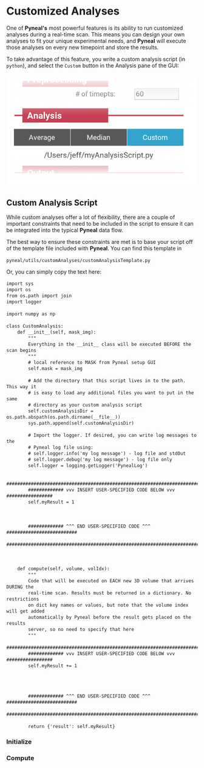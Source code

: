# Customized Analyses

One of **Pyneal's** most powerful features is its ability to run customized analyses during a real-time scan. This means you can design your own analyses to fit your unique experimental needs, and **Pyneal** will execute those analyses on every new timepoint and store the results. 

To take advantage of this feature, you write a custom analysis script (in `python`), and select the `Custom` button in the Analysis pane of the GUI:

![](images/customAnalysis/customAnalysis_GUI.png)


## Custom Analysis Script

While custom analyses offer a lot of flexibility, there are a couple of important constraints that need to be included in the script to ensure it can be integrated into the typical **Pyneal** data flow. 

The best way to ensure these constraints are met is to base your script off of the template file included with **Pyneal**. You can find this template in 

`pyneal/utils/customAnalyses/customAnalysisTemplate.py`

Or, you can simply copy the text here:

```
import sys
import os
from os.path import join
import logger

import numpy as np

class CustomAnalysis:
    def __init__(self, mask_img):
        """
        Everything in the __init__ class will be executed BEFORE the scan begins
        """
        # local reference to MASK from Pyneal setup GUI
        self.mask = mask_img

        # Add the directory that this script lives in to the path. This way it
        # is easy to load any additional files you want to put in the same
        # directory as your custom analysis script
        self.customAnalysisDir = os.path.abspath(os.path.dirname(__file__))
        sys.path.append(self.customAnalysisDir)

        # Import the logger. If desired, you can write log messages to the
        # Pyneal log file using:
        # self.logger.info('my log message') - log file and stdOut
        # self.logger.debug('my log message') - log file only
        self.logger = logging.getLogger('PynealLog')

        ########################################################################
        ############# vvv INSERT USER-SPECIFIED CODE BELOW vvv #################
        self.myResult = 1



        ############# ^^^ END USER-SPECIFIED CODE ^^^ ##########################
        ########################################################################



    def compute(self, volume, volIdx):
        """
        Code that will be executed on EACH new 3D volume that arrives DURING the
        real-time scan. Results must be returned in a dictionary. No restrictions
        on dict key names or values, but note that the volume index will get added
        automatically by Pyneal before the result gets placed on the results
        server, so no need to specify that here
        """
        ########################################################################
        ############# vvv INSERT USER-SPECIFIED CODE BELOW vvv #################
        self.myResult += 1




        ############# ^^^ END USER-SPECIFIED CODE ^^^ ##########################
        ########################################################################

        return {'result': self.myResult}
```


### Initialize

### Compute 